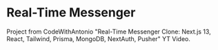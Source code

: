 # Real-Time Messenger

Project from CodeWithAntonio "Real-Time Messenger Clone: Next.js 13, React, Tailwind, Prisma, MongoDB, NextAuth, Pusher" YT Video.

